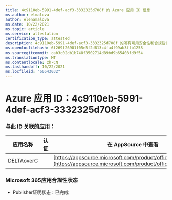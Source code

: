 ```yaml
---
title: 4c9110eb-5991-4def-acf3-3332325d708f 的 Azure 应用 ID 信息
ms.author: elmalova
author: elenamalova
ms.date: 10/22/2021
ms.topic: article
ms.service: attestation
certification_type: attested
description: 4c9110eb-5991-4def-acf3-3332325d708f 的所有可用安全性和合规性信息。
ms.openlocfilehash: 6f269f26901f05e5f2d813c4fa4f99ab3ffb1258
ms.sourcegitcommit: cab3c02db1b748f3502714d89bd9b65408fd9f54
ms.translationtype: MT
ms.contentlocale: zh-CN
ms.lasthandoff: 10/22/2021
ms.locfileid: "60543032"
---
```

# <a name="azure-app-id-4c9110eb-5991-4def-acf3-3332325d708f"></a>Azure 应用 ID：4c9110eb-5991-4def-acf3-3332325d708f


### <a name="apps-associated-with-this-id"></a>与此 ID 关联的应用：
| **应用名称** | **认证** | **在 AppSource 中查看** |
|--------------|---------------|-----------------------|
| [DELTAoverC](https://docs.microsoft.com/microsoft-365-app-certification/forward/WA200003286) |  | [https://appsource.microsoft.com/product/office/WA200003286](https://appsource.microsoft.com/product/office/WA200003286) |

### <a name="microsoft-365-app-compliance-status"></a>Microsoft 365应用合规性状态
- Publisher证明状态：已完成

